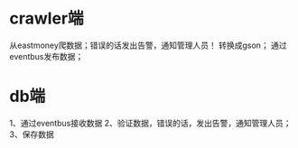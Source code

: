 
# crawler端
从eastmoney爬数据；错误的话发出告警，通知管理人员！
转换成gson；
通过eventbus发布数据；

# db端
1、通过eventbus接收数据
2、验证数据，错误的话，发出告警，通知管理人员；
3、保存数据
